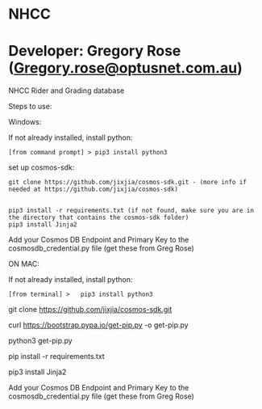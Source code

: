 # NHCC

# Developer: Gregory Rose (Gregory.rose@optusnet.com.au)

NHCC Rider and Grading database

Steps to use:

Windows:

If not already installed, install python:

	[from command prompt] >	pip3 install python3

set up cosmos-sdk:

    git clone https://github.com/jixjia/cosmos-sdk.git - (more info if needed at https://github.com/jixjia/cosmos-sdk)


    pip3 install -r requirements.txt (if not found, make sure you are in the directory that contains the cosmos-sdk folder)
	pip3 install Jinja2

Add your Cosmos DB Endpoint and Primary Key to the cosmosdb_credential.py file (get these from Greg Rose)



ON MAC:

If not already installed, install python:

	[from terminal] >	pip3 install python3

git clone https://github.com/jixjia/cosmos-sdk.git

curl https://bootstrap.pypa.io/get-pip.py -o get-pip.py

python3 get-pip.py

pip install -r requirements.txt

pip3 install Jinja2

Add your Cosmos DB Endpoint and Primary Key to the cosmosdb_credential.py file (get these from Greg Rose)
